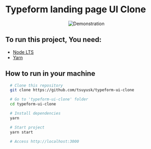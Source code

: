 # Typeform landing page UI Clone

<p align="center">
  <img src="assets/demo.gif" alt="Demonstration" >
</p>

## To run this project, You need:

- [Node LTS](https://nodejs.org/en/download/)
- [Yarn](https://classic.yarnpkg.com/en/docs/install#windows-stable)

## How to run in your machine

```bash
  # Clone this repository
  git clone https://github.com/tsuyusk/typeform-ui-clone

  # Go to 'typeform-ui-clone' folder
  cd typeform-ui-clone

  # Install dependencies
  yarn

  # Start project
  yarn start

  # Access http://localhost:3000
```
